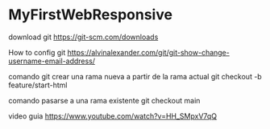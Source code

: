 # MyFirstWebResponsive

download git
https://git-scm.com/downloads

How to config git 
https://alvinalexander.com/git/git-show-change-username-email-address/

comando git crear una rama nueva a partir de la rama actual
 git checkout -b feature/start-html

 comando pasarse a una rama existente
  git checkout  main

  video guia 
  https://www.youtube.com/watch?v=HH_SMpxV7qQ
  